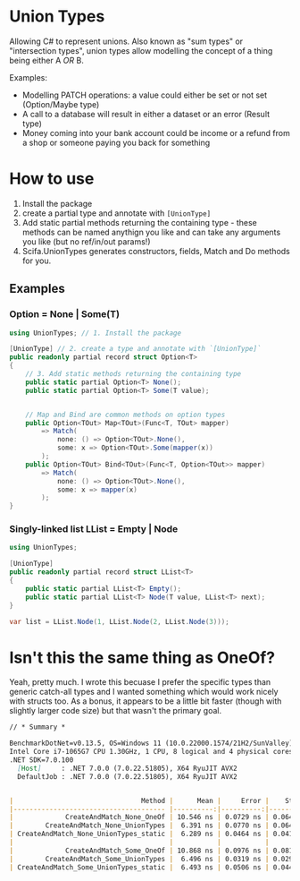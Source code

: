# Union Types
Allowing C# to represent unions. Also known as "sum types" or "intersection types", union types allow modelling the concept of a thing being either A _OR_ B.

Examples:
- Modelling PATCH operations: a value could either be set or not set (Option/Maybe type)
- A call to a database will result in either a dataset or an error (Result type)
- Money coming into your bank account could be income or a refund from a shop or someone paying you back for something

# How to use
1. Install the package
2. create a partial type and annotate with `[UnionType]`
3. Add static partial methods returning the containing type - these methods can be named anythign you like and can take any arguments you like (but no ref/in/out params!)
4. Scifa.UnionTypes generates constructors, fields, Match and Do methods for you.

## Examples

### Option<T> = None | Some(T)
```csharp
using UnionTypes; // 1. Install the package

[UnionType] // 2. create a type and annotate with `[UnionType]`
public readonly partial record struct Option<T>
{
    // 3. Add static methods returning the containing type
    public static partial Option<T> None();
    public static partial Option<T> Some(T value);


    // Map and Bind are common methods on option types
    public Option<TOut> Map<TOut>(Func<T, TOut> mapper)
        => Match(
            none: () => Option<TOut>.None(),
            some: x => Option<TOut>.Some(mapper(x))
        );
    public Option<TOut> Bind<TOut>(Func<T, Option<TOut>> mapper)
        => Match(
            none: () => Option<TOut>.None(),
            some: x => mapper(x)
        );
}
```

### Singly-linked list LList<T> = Empty | Node<T>

```csharp
using UnionTypes;

[UnionType]
public readonly partial record struct LList<T>
{
    public static partial LList<T> Empty();
    public static partial LList<T> Node(T value, LList<T> next);
}
```

```csharp
var list = LList.Node(1, LList.Node(2, LList.Node(3)));

```

# Isn't this the same thing as OneOf?

Yeah, pretty much. I wrote this becuase I prefer the specific types than generic catch-all types and I wanted something which would work nicely with structs too.
As a bonus, it appears to be a little bit faster (though with slightly larger code size) but that wasn't the primary goal.

```md
// * Summary *

BenchmarkDotNet=v0.13.5, OS=Windows 11 (10.0.22000.1574/21H2/SunValley)
Intel Core i7-1065G7 CPU 1.30GHz, 1 CPU, 8 logical and 4 physical cores
.NET SDK=7.0.100
  [Host]     : .NET 7.0.0 (7.0.22.51805), X64 RyuJIT AVX2
  DefaultJob : .NET 7.0.0 (7.0.22.51805), X64 RyuJIT AVX2


|                                Method |      Mean |     Error |    StdDev | Ratio | Code Size | Allocated | Alloc Ratio |
|-------------------------------------- |----------:|----------:|----------:|------:|----------:|----------:|------------:|
|             CreateAndMatch_None_OneOf | 10.546 ns | 0.0729 ns | 0.0646 ns |  1.00 |     333 B |         - |          NA |
|        CreateAndMatch_None_UnionTypes |  6.391 ns | 0.0770 ns | 0.0643 ns |  0.61 |     389 B |         - |          NA |
| CreateAndMatch_None_UnionTypes_static |  6.289 ns | 0.0464 ns | 0.0411 ns |  0.60 |     389 B |         - |          NA |
|                                       |           |           |           |       |           |           |             |
|             CreateAndMatch_Some_OneOf | 10.868 ns | 0.0976 ns | 0.0815 ns |  1.00 |     336 B |         - |          NA |
|        CreateAndMatch_Some_UnionTypes |  6.496 ns | 0.0319 ns | 0.0298 ns |  0.60 |     404 B |         - |          NA |
| CreateAndMatch_Some_UnionTypes_static |  6.493 ns | 0.0506 ns | 0.0449 ns |  0.60 |     404 B |         - |          NA |
```
